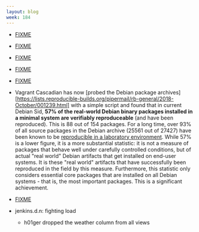 ```yaml
---
layout: blog
week: 184
---
```


* [FIXME](http://talks.cam.ac.uk/talk/index/114232)

* [FIXME](https://www.youtube.com/watch?v=8M6yvJC00J4)

* [FIXME](https://lists.freedesktop.org/archives/fontconfig/2018-October/006374.html)

* [FIXME](http://lists.gnu.org/archive/html/info-mtools/2018-10/msg00004.html)

* [FIXME](http://lists.gnu.org/archive/html/info-mtools/2018-10/msg00003.html)

* Vagrant Cascadian has now [probed the Debian package archives][https://lists.reproducible-builds.org/pipermail/rb-general/2018-October/001239.html] with a simple script and found that in current Debian Sid, **57% of the real-world Debian binary packages installed in a minimal system are verifiably reproduceable** (and have been reproduced). This is 88 out of 154 packages.  For a long time, over 93% of all source packages in the Debian archive (25561 out of 27427) have been known to be [reproducible in a laboratory environment](https://tests.reproducible-builds.org/debian/buster/index_suite_amd64_stats.html). While 57% is a lower figure, it is a more substantial statistic: it is not a measure of packages that behave well under carefully controlled conditions, but of actual "real world" Debian artifacts that get installed on end-user systems. It is these "real world" artifacts that have successfully been reproduced in the field by this measure. Furthermore, this statistic only considers essential core packages that are installed on all Debian systems - that is, the most important packages.  This is a significant achievement.

* [FIXME](https://salsa.debian.org/go-team/packages/dh-golang/merge_requests/6)

* jenkins.d.n: fighting load
  - h01ger dropped the weather column from all views

